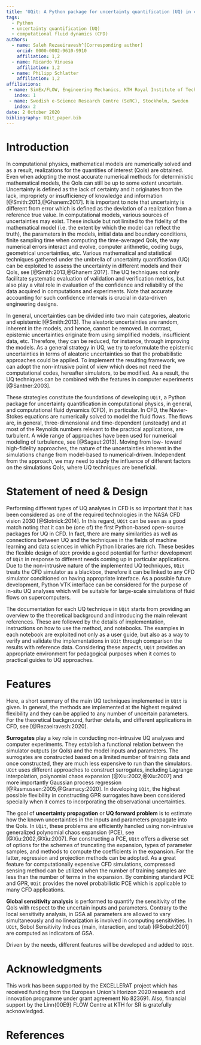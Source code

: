 ```yaml
---
title: 'UQit: A Python package for uncertainty quantification (UQ) in computational fluid dynamics (CFD)'
tags:
  - Python
  - uncertainty quantification (UQ)
  - computational fluid dynamics (CFD)
authors:
  - name: Saleh Rezaeiravesh^[Corresponding author]
    orcid: 0000-0002-9610-9910
    affiliation: 1,2 
  - name: Ricardo Vinuesa
    affiliation: 1,2
  - name: Philipp Schlatter
    affiliation: 1,2
affiliations:
 - name: SimEx/FLOW, Engineering Mechanics, KTH Royal Institute of Technology, Stockholm, Sweden
   index: 1
 - name: Swedish e-Science Research Centre (SeRC), Stockholm, Sweden
   index: 2
date: 2 October 2020
bibliography: UQit_paper.bib
---
```



# Introduction
In computational physics, mathematical models are numerically solved and as a result, realizations for the quantities of interest (QoIs) are obtained. 
Even when adopting the most accurate numerical methods for deterministic mathematical models, the QoIs can still be up to some extent uncertain. 
Uncertainty is defined as the lack of certainty and it originates from the lack, impropriety or insufficiency of knowledge and information [@Smith:2013,@Ghanem:2017].
It is important to note that uncertainty is different from error which is defined as the deviation of a realization from a reference true value. 
In computational models, various sources of uncertainties may exist.
These include but not limited to the fidelity of the mathematical model (i.e. the extent by which the model can reflect the truth), the parameters in the models, initial data and boundary conditions, finite sampling time when computing the time-averaged QoIs, the way numerical errors interact and evolve, computer arithmetic, coding bugs, geometrical uncertainties, etc. 
Various mathematical and statistical techniques gathered under the umbrella of uncertainty quantification (UQ) can be exploited to assess the uncertainty in different models and their QoIs, see [@Smith:2013,@Ghanem:2017]. 
The UQ techniques not only facilitate systematic evaluation of validation and verification metrics, but also play a vital role in evaluation of the confidence and reliability of the data acquired in computations and experiments. 
Note that accurate accounting for such confidence intervals is crucial in data-driven engineering designs. 


In general, uncertainties can be divided into two main categories, aleatoric and epistemic [@Smith:2013]. 
The aleatoric uncertainties are random, inherent in the models, and hence, cannot be removed.
In contrast, epistemic uncertainties originate from using simplified models, insufficient data, etc.
Therefore,  they can be reduced, for instance, through improving the models. 
As a general strategy in UQ, we try to reformulate the epistemic uncertainties in terms of aleatoric uncertainties so that the probabilistic approaches could be applied. 
To implement the resulting framework, we can adopt the non-intrusive point of view which does not need the computational codes, hereafter simulators, to be modified.
As a result, the UQ techniques can be combined with the features in computer experiments [@Santner:2003].


These strategies constitute the foundations of developing `UQit`, a Python package for uncertainty quantification in computational physics, in general, and computational fluid dynamics (CFD), in particular. 
In CFD, the Navier-Stokes equations are numerically solved to model the fluid flows. 
The flows are, in general, three-dimensional and time-dependent (unsteady) and at most of the Reynolds numbers relevant to the practical applications, are turbulent. 
A wide range of approaches have been used for numerical modeling of turbulence, see [@Sagaut:2013].
Moving from low- toward high-fidelity approaches, the nature of the uncertainties inherent in the simulations change from model-based to numerical-driven. 
Independent from the approach, we may need to study the influence of different factors on the simulations QoIs, where UQ techniques are beneficial. 


# Statement of need \& Design
Performing different types of UQ analyses in CFD is so important that it has been considered as one of the required technologies in the NASA CFD vision 2030 [@Slotnick:2014].
In this regard, `UQit` can be seen as a good match noting that it can be (one of) the first Python-based open-source packages for UQ in CFD.
In fact, there are many similarities as well as connections between UQ and the techniques in the fields of machine learning and data sciences in which Python libraries are rich. 
These besides the flexible design of `UQit` provide a good potential for further development of `UQit` in response to different needs coming up in particular applications. 
Due to the non-intrusive nature of the implemented UQ techniques, `UQit` treats the CFD simulator as a blackbox, therefore it can be linked to any CFD simulator conditioned on having appropriate interface.
As a possible future development, Python VTK interface can be considered for the purpose of in-situ UQ analyses which will be suitable for large-scale simulations of fluid flows on supercomputers.

The documentation for each UQ technique in `UQit` starts from providing an overview to the theoretical background and introducing the main relevant references. 
These are followed by the details of implementation, instructions on how to use the method, and notebooks.
The examples in each notebook are exploited not only as a user guide, but also as a way to verify and validate the implementations in `UQit` through comparison the results with reference data. 
Considering these aspects, `UQit` provides an appropriate environment for pedagogical purposes when it comes to practical guides to UQ approaches.  


# Features
Here, a short summary of the main UQ techniques implemented in `UQit` is given. 
In general, the methods are implemented at the highest required flexibility and they can be applied to any number of uncertain parameters. 
For the theoretical background, further details, and different applications in CFD, see [@Rezaeiravesh:2020].

**Surrogates** play a key role in conducting non-intrusive UQ analyses and computer experiments.
They establish a functional relation between the simulator outputs (or QoIs) and the model inputs and parameters. 
The surrogates are constructed based on a limited number of training data and once constructed, they are much less expensive to run than the simulators. 
`UQit` uses different approaches to construct surrogates, including Lagrange interpolation, polynomial chaos expansion [@Xiu:2002,@Xiu:2007] and more importantly Gaussian process regression [@Rasmussen:2005,@Gramacy:2020]. 
In developing `UQit`, the highest possible flexibility in constructing GPR surrogates have been considered specially when it comes to incorporating the observational uncertainties.


The goal of **uncertainty propagation** or **UQ forward problem** is to estimate how the known uncertainties in the inputs and parameters propagate into the QoIs. 
In `UQit`, these problems are efficiently handled using non-intrusive generalized polynomial chaos expansion (PCE), see [@Xiu:2002,@Xiu:2007]. 
For constructing a PCE, `UQit` offers a diverse set of options for the schemes of truncating the expansion, types of parameter samples, and methods to compute the coefficients in the expansion.
For the latter, regression and projection methods can be adopted. 
As a great feature for computationally expensive CFD simulations, compressed sensing method can be utilized when the number of training samples are less than the number of terms in the expansion. 
By combining standard PCE and GPR, `UQit` provides the novel probabilistic PCE which is applicable to many CFD applications. 
    
    
**Global sensitivity analysis** is performed to quantify the sensitivity of the QoIs with respect to the uncertain inputs and parameters. 
Contrary to the local sensitivity analysis, in GSA all parameters are allowed to vary simultaneously and no linearization is involved in computing sensitivities. 
In `UQit`, Sobol Sensitivity Indices (main, interaction, and total) [@Sobol:2001] are computed as indicators of GSA. 

Driven by the needs, different features will be developed and added to `UQit`.


# Acknowledgments
This work has been supported by the EXCELLERAT project which has received funding from the European Union's Horizon 2020 research and innovation programme under grant agreement No 823691.
Also, financial support by the Linn{00E9} FLOW Centre at KTH for SR is gratefully acknowledged.


# References
